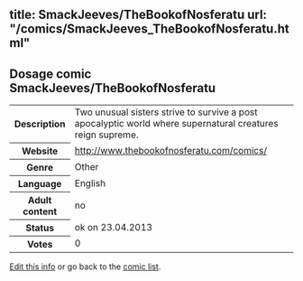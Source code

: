 title: SmackJeeves/TheBookofNosferatu
url: "/comics/SmackJeeves_TheBookofNosferatu.html"
---
Dosage comic SmackJeeves/TheBookofNosferatu
-----------------------------------------

<table class="comicinfo">
<tr>
<th>Description</th><td>Two unusual sisters strive to survive a post apocalyptic world where supernatural creatures reign supreme.</td>
</tr>
<tr>
<th>Website</th><td><a href="http://www.thebookofnosferatu.com/comics/">http://www.thebookofnosferatu.com/comics/</a></td>
</tr>
<tr>
<th>Genre</th><td>Other</td>
</tr>
<tr>
<th>Language</th><td>English</td>
</tr>
<tr>
<th>Adult content</th><td>no</td>
</tr>
<tr>
<th>Status</th><td>ok on 23.04.2013</td>
</tr>
<tr>
<th>Votes</th><td>0</div></td>
</tr>
</table>

[Edit this info](/comics/SmackJeeves_TheBookofNosferatu_edit.html) or go back to the [comic list](../comic-index.html).
